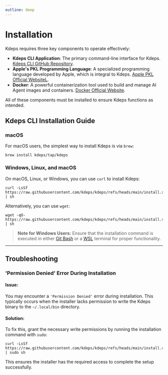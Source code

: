 ```yaml
---
outline: deep
---
```


# Installation

Kdeps requires three key components to operate effectively:

- **Kdeps CLI Application**: The primary command-line interface for Kdeps. [Kdeps CLI GitHub Repository](https://github.com/kdeps/kdeps).
- **Apple's PKL Programming Language**: A specialized programming language developed by Apple, which is integral to Kdeps. [Apple PKL Official WebsiteL](https://pkl-lang.org/index.html).
- **Docker**: A powerful containerization tool used to build and manage AI Agent images and containers. [Docker Official Website](https://www.docker.com).

All of these components must be installed to ensure Kdeps functions as intended.

## Kdeps CLI Installation Guide

### macOS
For macOS users, the simplest way to install Kdeps is via `brew`:

```shell
brew install kdeps/tap/kdeps
```

### Windows, Linux, and macOS
On macOS, Linux, or Windows, you can use `curl` to install Kdeps:

```shell
curl -LsSf https://raw.githubusercontent.com/kdeps/kdeps/refs/heads/main/install.sh | sh
```

Alternatively, you can use `wget`:

```shell
wget -qO- https://raw.githubusercontent.com/kdeps/kdeps/refs/heads/main/install.sh | sh
```

> **Note for Windows Users:**
> Ensure that the installation command is executed in either [Git Bash](https://git-scm.com/downloads/win) or a [WSL](https://learn.microsoft.com/en-us/windows/wsl/install) terminal for proper functionality.

---

## Troubleshooting

### 'Permission Denied' Error During Installation

#### **Issue:**
You may encounter a `'Permission Denied'` error during installation. This typically occurs when the installer lacks permission to write the Kdeps binary to the `~/.local/bin` directory.

#### **Solution:**
To fix this, grant the necessary write permissions by running the installation command with `sudo`:

```shell
curl -LsSf https://raw.githubusercontent.com/kdeps/kdeps/refs/heads/main/install.sh | sudo sh
```

This ensures the installer has the required access to complete the setup successfully.
